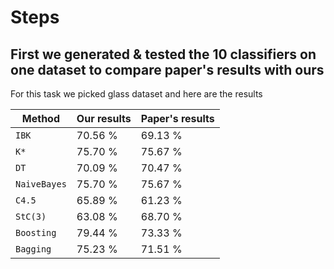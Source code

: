 # Steps 
## First we generated & tested the 10 classifiers on one dataset to compare paper's results with ours
For this task we picked glass dataset and here are the results 

| Method | Our results| Paper's results|
| --- | --- | --- |
| `IBK` | 70.56 % |69.13 % |
| `K*` | 75.70 % | 75.67 % |
| `DT` | 70.09 % | 70.47 % |
| `NaiveBayes` | 75.70 % | 75.67 % |
| `C4.5` | 65.89 % | 61.23 % |
| `StC(3)` | 63.08 % | 68.70 % |
| `Boosting` | 79.44 % | 73.33 % |
| `Bagging` | 75.23 % | 71.51 % |
